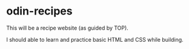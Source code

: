# odin-recipes

This will be a recipe website (as guided by TOP).

I should able to learn and practice basic HTML and CSS while building.